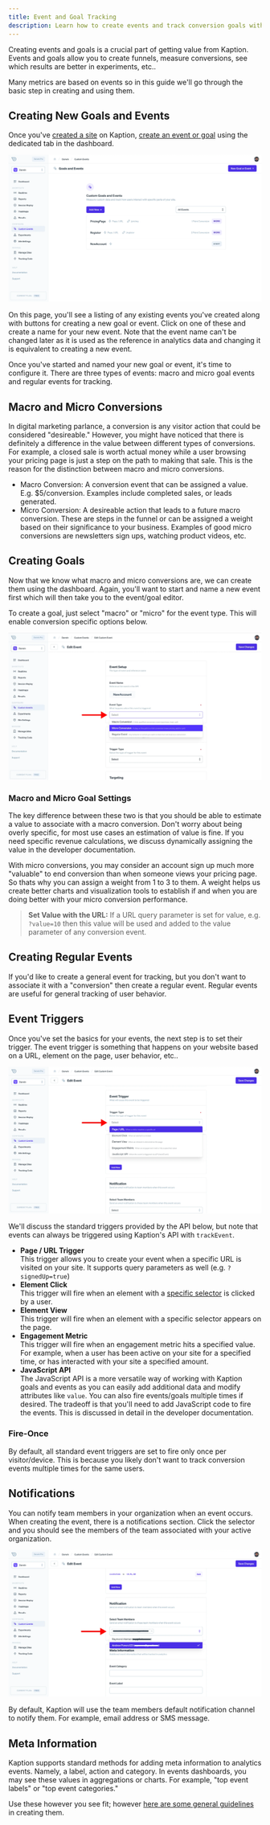 ```yaml
---
title: Event and Goal Tracking
description: Learn how to create events and track conversion goals with Kaption
---
```


Creating events and goals is a crucial part of getting value from Kaption. Events and goals allow you to create funnels, measure conversions, see which results are better in experiments, etc..

Many metrics are based on events so in this guide we'll go through the basic step in creating and using them.

## Creating New Goals and Events

Once you've [created a site](https://app.kaption.co/manage/org?mode=newProject) on Kaption, [create an event or goal](https://app.kaption.co/site/_id_/custom-events) using the dedicated tab in the dashboard.

![Creating New Goals and Events](./events-goals1.webp "Kaption - Creating New Goals and Events")

On this page, you'll see a listing of any existing events you've created along with buttons for creating a new goal or event. Click on one of these and create a name for your new event. Note that the event name can't be changed later as it is used as the reference in analytics data and changing it is equivalent to creating a new event.

Once you've started and named your new goal or event, it's time to configure it. There are three types of events: macro and micro goal events and regular events for tracking.

## Macro and Micro Conversions

In digital marketing parlance, a conversion is any visitor action that could be considered "desireable." However, you might have noticed that there is definitely a difference in the value between different types of conversions. For example, a closed sale is worth actual money while a user browsing your pricing page is just a step on the path to making that sale. This is the reason for the distinction between macro and micro conversions.

- Macro Conversion: A conversion event that can be assigned a value. E.g. $5/conversion. Examples include completed sales, or leads generated.
- Micro Conversion: A desireable action that leads to a future macro conversion. These are steps in the funnel or can be assigned a weight based on their significance to your business. Examples of good micro conversions are newsletters sign ups, watching product videos, etc.

## Creating Goals

Now that we know what macro and micro conversions are, we can create them using the dashboard. Again, you'll want to start and name a new event first which will then take you to the event/goal editor.

To create a goal, just select "macro" or "micro" for the event type. This will enable conversion specific options below.

![Creating Goals](./events-goals2.webp "Kaption - Creating Goals")

### Macro and Micro Goal Settings

The key difference between these two is that you should be able to estimate a value to associate with a macro conversion. Don't worry about being overly specific, for most use cases an estimation of value is fine. If you need specific revenue calculations, we discuss dynamically assigning the value in the developer documentation.

With micro conversions, you may consider an account sign up much more "valuable" to end conversion than when someone views your pricing page. So thats why you can assign a weight from 1 to 3 to them. A weight helps us create better charts and visualization tools to establish if and when you are doing better with your micro conversion performance.

> **Set Value with the URL:** If a URL query parameter is set for value, e.g. `?value=10` then this value will be used and added to the value parameter of any conversion event.

## Creating Regular Events

If you'd like to create a general event for tracking, but you don't want to associate it with a "conversion" then create a regular event. Regular events are useful for general tracking of user behavior.

## Event Triggers

Once you've set the basics for your events, the next step is to set their trigger. The event trigger is something that happens on your website based on a URL, element on the page, user behavior, etc..

![Event Triggers](./event-triggers.webp "Kaption - Event Triggers")

We'll discuss the standard triggers provided by the API below, but note that events can always be triggered using Kaption's API with `trackEvent`.

- **Page / URL Trigger** <br/>This trigger allows you to create your event when a specific URL is visited on your site. It supports query parameters as well (e.g. `?signedUp=true`)
- **Element Click** <br/>This trigger will fire when an element with a [specific selector](https://developer.mozilla.org/en-US/docs/Web/API/Document_object_model/Locating_DOM_elements_using_selectors) is clicked by a user.
- **Element View** <br/>This trigger will fire when an element with a specific selector appears on the page.
- **Engagement Metric** <br/>This trigger will fire when an engagement metric hits a specified value. For example, when a user has been active on your site for a specified time, or has interacted with your site a specified amount.
- **JavaScript API** <br/> The JavaScript API is a more versatile way of working with Kaption goals and events as you can easily add additional data and modify attributes like `value`. You can also fire events/goals multiple times if desired. The tradeoff is that you'll need to add JavaScript code to fire the events. This is discussed in detail in the developer documentation.

### Fire-Once

By default, all standard event triggers are set to fire only once per visitor/device. This is because you likely don't want to track conversion events multiple times for the same users.

## Notifications

You can notify team members in your organization when an event occurs. When creating the event, there is a notifications section. Click the selector and you should see the members of the team associated with your active organization.

![Event Notifications](./event-notifications.webp "Kaption - Event Notifications")

By default, Kaption will use the team members default notification channel to notify them. For example, email address or SMS message.

## Meta Information

Kaption supports standard methods for adding meta information to analytics events. Namely, a label, action and category. In events dashboards, you may see these values in aggregations or charts. For example, "top event labels" or "top event categories."

Use these however you see fit; however [here are some general guidelines](https://stackoverflow.com/questions/32318836/google-analytics-how-to-understand-category-action-and-label-for-a-mobile-proje) in creating them.
